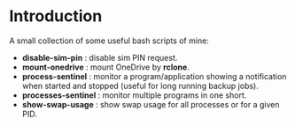 # Introduction

A small collection of some useful bash scripts of mine:

- **disable-sim-pin**    : disable sim PIN request.
- **mount-onedrive**     : mount OneDrive by **rclone**.
- **process-sentinel**   : monitor a program/application showing a notification when started and stopped (useful for long running backup jobs).
- **processes-sentinel** : monitor multiple programs in one short.
- **show-swap-usage**    : show swap usage for all processes or for a given PID. 
